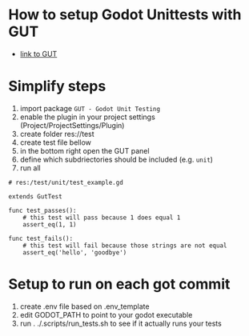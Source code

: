 # How to setup Godot Unittests with GUT

- [link to GUT](https://gut.readthedocs.io/en/9.3.1/Quick-Start.html)

# Simplify steps
1. import package `GUT - Godot Unit Testing` 
2. enable the plugin in your project settings (Project/ProjectSettings/Plugin)
2. create folder res://test
3. create test file bellow
4. in the bottom right open the GUT panel
5. define which subdriectories should be included (e.g. `unit`)
6. run all

```gdscript
# res:/test/unit/test_example.gd

extends GutTest

func test_passes():
	# this test will pass because 1 does equal 1
	assert_eq(1, 1)

func test_fails():
	# this test will fail because those strings are not equal
	assert_eq('hello', 'goodbye')
```

# Setup to run on each got commit
1. create .env file based on .env_template
2. edit GODOT_PATH to point to your godot executable
3. run . ./.scripts/run_tests.sh to see if it actually runs your tests